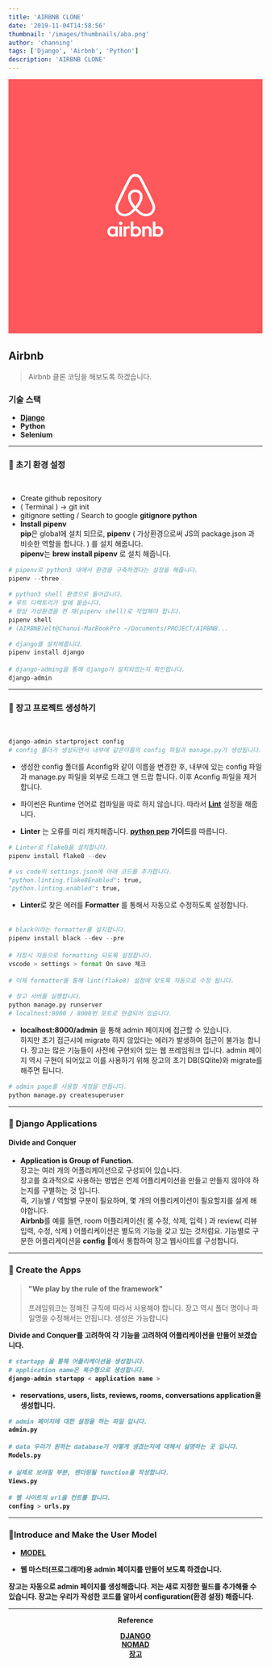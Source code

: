 ```yaml
---
title: 'AIRBNB CLONE'
date: '2019-11-04T14:58:56'
thumbnail: '/images/thumbnails/aba.png'
author: 'channing'
tags: ['Django', 'Airbnb', 'Python']
description: 'AIRBNB CLONE'
---
```


![airbnb](./aba.png)

## Airbnb

> Airbnb 클론 코딩을 해보도록 하겠습니다.

### 기술 스택

- <b>[Django](https://www.djangoproject.com/)</b>
- <b>Python</b>
- <b>Selenium</b>

---

### 🎃 초기 환경 설정

<br>

- Create github repository
- ( Terminal ) → git init
- gitignore setting / Search to google <b>gitignore python</b>
- <b>Install pipenv</b><br>
  **pip**은 global에 설치 되므로, **pipenv** ( 가상환경으로써 JS의 package.json 과 비슷한 역할을 합니다. ) 를 설치 해줍니다.<br>
  **pipenv**는 **brew install pipenv** 로 설치 해줍니다.

```python
# pipenv로 python3 내에서 환경을 구축하겠다는 설정을 해줍니다.
pipenv --three
```

```py
# python3 shell 환경으로 들어갑니다.
# 루트 디렉토리가 앞에 붙습니다.
# 항상 가상환경을 켠 채(pipenv shell)로 작업해야 합니다.
pipenv shell
# (AIRBNB)elt@Chanui-MacBookPro ~/Documents/PROJECT/AIRBNB...
```

```py
# django를 설치해줍니다.
pipenv install django

# django-adming을 통해 django가 설치되었는지 확인합니다.
django-admin

```

---

### 🎃 장고 프로젝트 생성하기

<br>

```py
django-admin startproject config
# config 폴더가 생성되면서 내부에 같은이름의 config 파일과 manage.py가 생성됩니다.
```

- 생성한 config 폴더를 Aconfig와 같이 이름을 변경한 후, 내부에 있는 config 파일과 manage.py 파일을 외부로 드래그 앤 드랍 합니다. 이후 Aconfig 파일을 제거합니다.

- 파이썬은 Runtime 언어로 컴파일을 따로 하지 않습니다. 따라서 **[Lint](<https://ko.wikipedia.org/wiki/%EB%A6%B0%ED%8A%B8_(%EC%86%8C%ED%94%84%ED%8A%B8%EC%9B%A8%EC%96%B4)>)** 설정을 해줍니다.

- **Linter** 는 오류를 미리 캐치해줍니다. **[python pep](https://www.python.org/dev/peps/pep-0008/) 가이드**를 따릅니다.

```py
# Linter로 flake8을 설치합니다.
pipenv install flake8 --dev
```

```py
# vs code의 settings.json에 아래 코드를 추가합니다.
"python.linting.flake8Enabled": true,
"python.linting.enabled": true,
```

- **Linter**로 찾은 에러를 **Formatter** 를 통해서 자동으로 수정하도록 설정합니다.

```py

# black이라는 formatter를 설치합니다.
pipenv install black --dev --pre

# 저장시 자동으로 formatting 되도록 설정합니다.
vscode > settings > format On save 체크

# 이제 formatter를 통해 lint(flake8) 설정에 맞도록 자동으로 수정 됩니다.
```

```py
# 장고 서버를 실행합니다.
python manage.py runserver
# localhost:8000 / 8000번 포트로 연결되어 있습니다.
```

- <b>localhost:8000/admin</b> 을 통해 admin 페이지에 접근할 수 있습니다. <br>
  하지만 초기 접근시에 migrate 하지 않았다는 에러가 발생하여 접근이 불가능 합니다.
  장고는 많은 기능들이 사전에 구현되어 있는 웹 프레임워크 입니다.
  admin 페이지 역시 구현이 되어있고 이를 사용하기 위해 장고의 초기 DB(SQlite)와 migrate를 해주면 됩니다.

```py
# admin page를 사용할 계정을 만듭니다.
python manage.py createsuperuser
```

---

### 🎃 Django Applications

#### Divide and Conquer

- <b>Application is Group of Function.</b><br>
  장고는 여러 개의 어플리케이션으로 구성되어 있습니다.<br>
  장고를 효과적으로 사용하는 벙법은 언제 어플리케이션을 만들고 만들지 않아야 하는지를 구별하는 것 입니다. <br>
  즉, 기능별 / 역할별 구분이 필요하며, 몇 개의 어플리케이션이 필요할지를 설계 해야합니다. <br>
  <b>Airbnb</b>를 예를 들면, room 어플리케이션( 룸 수정, 삭제, 입력 ) 과 review( 리뷰 입력, 수정, 삭제 ) 어플리케이션은 별도의 기능을 갖고 있는 것처럼요.
  기능별로 구분한 어플리케이션을 **config** 에서 통합하여 장고 웹사이트를 구성합니다.

---

### 🎃 Create the Apps

> #### <b>"We play by the rule of the framework" </b><br>
>
> 프레임워크는 정해진 규칙에 따라서 사용해야 합니다. 장고 역시 폴더 명이나 파일명을 수정해서는 안됩니다. 생성은 가능합니다

<b>Divide and Conquer를 고려하여 각 기능을 고려하여 어플리케이션을 만들어 보겠습니다.

```py
# startapp 을 통해 어플리케이션을 생성합니다.
# application name은 복수형으로 생성합니다.
django-admin startapp < application name >
```

- **reservations, users, lists, reviews, rooms, conversations** application을 생성합니다.

```py
# admin 페이지에 대한 설정을 하는 파일 입니다.
admin.py

# data 우리가 원하는 database가 어떻게 생겼는지에 대해서 설명하는 곳 입니다.
Models.py

# 실제로 보여질 부분, 렌더링될 function을 작성합니다.
Views.py

# 웹 사이트의 url을 컨트롤 합니다.
confing > urls.py
```

<hr />

### 🎃Introduce and Make the User Model

- [MODEL](https://channing.netlify.com/ko/blog/2019/10/18/channing)

* 웹 마스터(프로그래머)용 admin 페이지를 만들어 보도록 하겠습니다.

장고는 자동으로 admin 페이지를 생성해줍니다. 저는 새로 지정한 필드를 추가해줄 수 있습니다. 장고는 우리가 작성한 코드를 알아서 configuration(환경 설정) 해줍니다.

<hr />
<center>

Reference <br>

[DJANGO](https://docs.djangoproject.com/ko/2.2/intro/)<br>
[NOMAD](https://academy.nomadcoders.co/courses/category/KR)<br>
[장고](https://channing.netlify.com/ko/blog/2019/10/18/channing)

</center>
